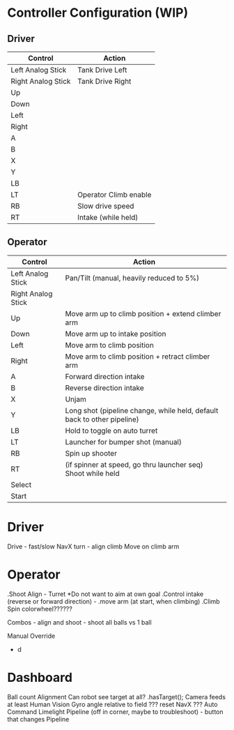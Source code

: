 # Controller Configuration (WIP)

## Driver

| Control | Action |
| --- | --- |
| Left Analog Stick  | Tank Drive Left  |
| Right Analog Stick | Tank Drive Right |
| Up | |
| Down | |
| Left | |
| Right | |
| A | |
| B | |
| X | |
| Y | |
| LB | |
| LT | Operator Climb enable |
| RB | Slow drive speed |
| RT | Intake (while held) |

## Operator

| Control | Action |
| --- | --- | 
| Left Analog Stick  | Pan/Tilt (manual, heavily reduced to 5%) |
| Right Analog Stick |  |
| Up | Move arm up to climb position + extend climber arm |
| Down | Move arm up to intake position |
| Left | Move arm to climb position |
| Right | Move arm to climb position + retract climber arm |
| A | Forward direction intake |
| B | Reverse direction intake |
| X | Unjam |
| Y | Long shot (pipeline change, while held, default back to other pipeline) | 
| LB | Hold to toggle on auto turret |
| LT | Launcher for bumper shot (manual) |
| RB | Spin up shooter |
| RT | (if spinner at speed, go thru launcher seq) Shoot while held |
| Select |  |
| Start |  |

# Driver
Drive
    - fast/slow
NavX turn 
    - align climb
Move on climb arm

# Operator
.Shoot
Align
    - Turret
        *Do not want to aim at own goal
.Control intake (reverse or forward direction)
    - .move arm (at start, when climbing)
.Climb
Spin colorwheel??????

Combos
    - align and shoot
    - shoot all balls vs 1 ball

Manual Override
- d

# Dashboard
Ball count
Alignment
Can robot see target at all?
    .hasTarget();
Camera feeds
    at least Human Vision
Gyro angle relative to field
??? reset NavX ???
Auto Command
Limelight Pipeline (off in corner, maybe to troubleshoot)
    - button that changes Pipeline

